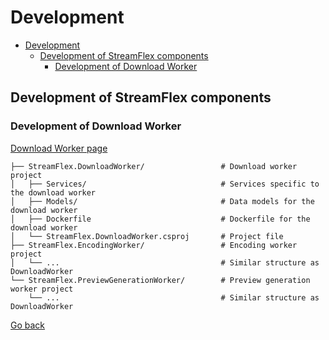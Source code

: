 # Development

- [Development](#development)
  - [Development of StreamFlex components](#development-of-streamflex-components)
    - [Development of Download Worker](#development-of-download-worker)

## Development of StreamFlex components
### Development of Download Worker
[Download Worker page](development-of-download-worker/development-of-download-worker.md)


```
├── StreamFlex.DownloadWorker/                 # Download worker project
│   ├── Services/                              # Services specific to the download worker
│   ├── Models/                                # Data models for the download worker
│   ├── Dockerfile                             # Dockerfile for the download worker
│   └── StreamFlex.DownloadWorker.csproj       # Project file
├── StreamFlex.EncodingWorker/                 # Encoding worker project
│   └── ...                                    # Similar structure as DownloadWorker
└── StreamFlex.PreviewGenerationWorker/        # Preview generation worker project
    └── ...                                    # Similar structure as DownloadWorker
```
<!-- 
## Docker and Deployment
## API versions

## Update dependencies.
Possibility to update the project to versions C# 8.0 and dotnet-ef to version 8.0.

## Code quality -->

[Go back](../../README.md#development)